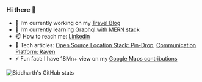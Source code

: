 ### Hi there 👋

<!--
**thekosmix/thekosmix** is a ✨ _special_ ✨ repository because its `README.md` (this file) appears on your GitHub profile.

Here are some ideas to get you started:
-->
- 🔭 I’m currently working on my [Travel Blog](https://www.thekosmix.com/)
- 🌱 I’m currently learning [Graphql with MERN stack](https://github.com/thekosmix/graphql-nodejs-mongo)
- 📫 How to reach me: [Linkedin](https://www.linkedin.com/in/kumarsiddharth/)
- 💬 Tech articles: [Open Source Location Stack: Pin-Drop](https://tech.urbancompany.com/how-uc-built-its-in-house-location-stack-pin-drop-using-open-source-part-one-b2a5ab14b734), [Communication Platform: Raven](https://tech.urbancompany.com/why-did-we-build-ucs-central-communication-platform-raven-5782544ad02d)
- ⚡ Fun fact: I have 18Mn+ view on my [Google Maps contributions](https://www.google.co.in/maps/contrib/118147622802569594383)

![Siddharth's GitHub stats](https://github-readme-stats.vercel.app/api?username=thekosmix&show_icons=true&theme=radical)

<!--
- 👯 I’m looking to collaborate on ...
- 🤔 I’m looking for help with ...
- 😄 Pronouns: ...
-->

